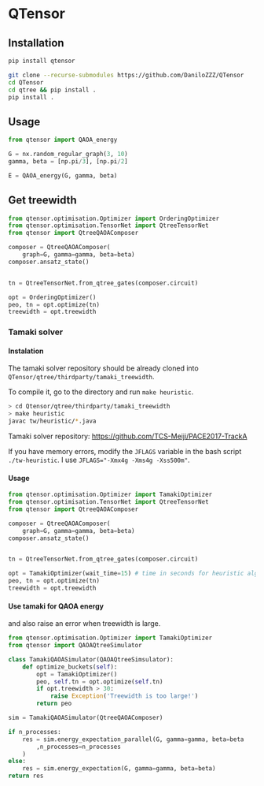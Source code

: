 # QTensor

## Installation

```bash
pip install qtensor
```

```bash
git clone --recurse-submodules https://github.com/DaniloZZZ/QTensor
cd QTensor
cd qtree && pip install .
pip install .
```


## Usage

```python
from qtensor import QAOA_energy

G = nx.random_regular_graph(3, 10)
gamma, beta = [np.pi/3], [np.pi/2]

E = QAOA_energy(G, gamma, beta)
```

## Get treewidth

```python
from qtensor.optimisation.Optimizer import OrderingOptimizer
from qtensor.optimisation.TensorNet import QtreeTensorNet
from qtensor import QtreeQAOAComposer

composer = QtreeQAOAComposer(
	graph=G, gamma=gamma, beta=beta)
composer.ansatz_state()


tn = QtreeTensorNet.from_qtree_gates(composer.circuit)

opt = OrderingOptimizer()
peo, tn = opt.optimize(tn)
treewidth = opt.treewidth

```

### Tamaki solver

#### Instalation

The tamaki solver repository should be already cloned into
`QTensor/qtree/thirdparty/tamaki_treewidth`.

To compile it, go to the directory and run `make heuristic`.

```bash
> cd Qtensor/qtree/thirdparty/tamaki_treewidth
> make heuristic 
javac tw/heuristic/*.java
```

Tamaki solver repository: https://github.com/TCS-Meiji/PACE2017-TrackA


If you have memory errors, modify the `JFLAGS` variable in the bash script `./tw-heuristic`. I use `JFLAGS="-Xmx4g -Xms4g -Xss500m"`.

#### Usage

```python
from qtensor.optimisation.Optimizer import TamakiOptimizer
from qtensor.optimisation.TensorNet import QtreeTensorNet
from qtensor import QtreeQAOAComposer

composer = QtreeQAOAComposer(
	graph=G, gamma=gamma, beta=beta)
composer.ansatz_state()


tn = QtreeTensorNet.from_qtree_gates(composer.circuit)

opt = TamakiOptimizer(wait_time=15) # time in seconds for heuristic algorithm
peo, tn = opt.optimize(tn)
treewidth = opt.treewidth

```
#### Use tamaki for QAOA energy

and also raise an error when treewidth is large.

```python
from qtensor.optimisation.Optimizer import TamakiOptimizer
from qtensor import QAOAQtreeSimulator

class TamakiQAOASimulator(QAOAQtreeSimsulator):
    def optimize_buckets(self):
        opt = TamakiOptimizer()
        peo, self.tn = opt.optimize(self.tn)
        if opt.treewidth > 30:
            raise Exception('Treewidth is too large!')
        return peo

sim = TamakiQAOASimulator(QtreeQAOAComposer)

if n_processes:
    res = sim.energy_expectation_parallel(G, gamma=gamma, beta=beta
        ,n_processes=n_processes
    )
else:
    res = sim.energy_expectation(G, gamma=gamma, beta=beta)
return res

```
